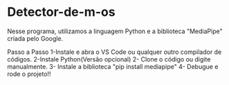 # Detector-de-m-os
Nesse programa, utilizamos a linguagem Python e a biblioteca "MediaPipe" criada pelo Google.

 Passo a Passo
 1-Instale e abra o VS Code ou qualquer outro compilador de códigos.
 2-Instale Python(Versão opcional)
 2- Clone o código ou digite manualmente.
 3- Instale a biblioteca "pip install mediapipe"
 4- Debugue e rode o projeto!!
      
